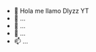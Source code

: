 - 👋 Hola me llamo Dlyzz YT
- 👀 ...
- 🌱 ...
- 💞️ ...
- 📫 ...

<!---
DlyzzYT/DlyzzYT is a ✨ special ✨ repository because its `README.md` (this file) appears on your GitHub profile.
You can click the Preview link to take a look at your changes.
--->
